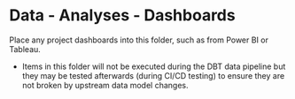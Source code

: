 # Data - Analyses - Dashboards

Place any project dashboards into this folder, such as from Power BI or Tableau.

* Items in this folder will not be executed during the DBT data pipeline but they may be tested afterwards (during CI/CD testing) to ensure they are not broken by upstream data model changes.
